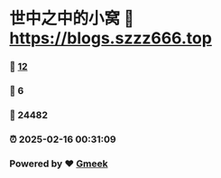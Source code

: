 # 世中之中的小窝 :link: https://blogs.szzz666.top 
### :page_facing_up: [12](https://blogs.szzz666.top/tag.html) 
### :speech_balloon: 6 
### :hibiscus: 24482 
### :alarm_clock: 2025-02-16 00:31:09 
### Powered by :heart: [Gmeek](https://github.com/Meekdai/Gmeek)
